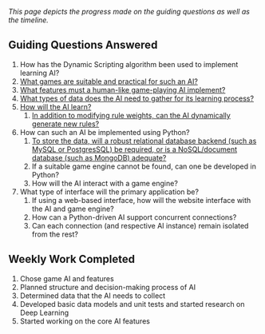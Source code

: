 *This page depicts the progress made on the guiding questions as well as the timeline.*

## Guiding Questions Answered

1. How has the Dynamic Scripting algorithm been used to implement learning AI?
2. [What games are suitable and practical for such an AI?](../notes/week-1.md#notes)
3. [What features must a human-like game-playing AI implement?](../notes/week-1.md#ai-features)
4. [What types of data does the AI need to gather for its learning process?](../notes/week-3.md#rulebase)
5. [How will the AI learn?](../notes/week-2.md#decision-making-process)
	1. [In addition to modifying rule weights, can the AI dynamically generate new rules?](../notes/week-4.md#dynamically-generating-rules)
7. How can such an AI be implemented using Python? 
	1. [To store the data, will a robust relational database backend (such as MySQL or PostgresSQL) be required, or is a NoSQL/document database (such as MongoDB) adequate?](../notes/week-5.md#rule-database)
	2. If a suitable game engine cannot be found, can one be developed in Python?
	3. How will the AI interact with a game engine?
8. What type of interface will the primary application be?
	1. If using a web-based interface, how will the website interface with the AI and game engine?
	2. How can a Python-driven AI support concurrent connections?
	3. Can each connection (and respective AI instance) remain isolated from the rest?

## Weekly Work Completed

1. Chose game AI and features
2. Planned structure and decision-making process of AI
3. Determined data that the AI needs to collect
4. Developed basic data models and unit tests and started research on Deep Learning
5. Started working on the core AI features
